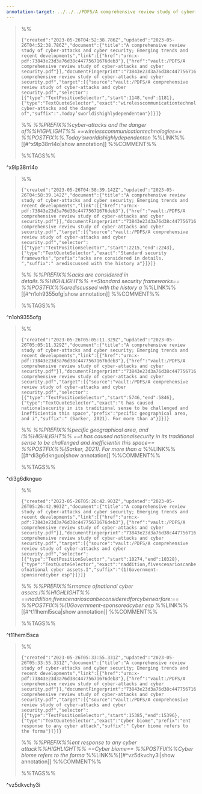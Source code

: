 ```yaml
---
annotation-target: ../../../PDFS/A comprehensive review study of cyber-attacks and cyber security.pdf
---
```



>%%
>```annotation-json
>{"created":"2023-05-26T04:52:38.786Z","updated":"2023-05-26T04:52:38.786Z","document":{"title":"A comprehensive review study of cyber-attacks and cyber security; Emerging trends and recent developments","link":[{"href":"urn:x-pdf:73843e23d3a76d38c44775671676deb3"},{"href":"vault:/PDFS/A comprehensive review study of cyber-attacks and cyber security.pdf"}],"documentFingerprint":"73843e23d3a76d38c44775671676deb3"},"uri":"vault:/PDFS/A comprehensive review study of cyber-attacks and cyber security.pdf","target":[{"source":"vault:/PDFS/A comprehensive review study of cyber-attacks and cyber security.pdf","selector":[{"type":"TextPositionSelector","start":1148,"end":1181},{"type":"TextQuoteSelector","exact":"wirelesscommunicationtechnologies","prefix":" cyber-attacks and the danger of","suffix":".Today’sworldishighlydependenton"}]}]}
>```
>%%
>*%%PREFIX%%cyber-attacks and the danger of%%HIGHLIGHT%% ==wirelesscommunicationtechnologies== %%POSTFIX%%.Today’sworldishighlydependenton*
>%%LINK%%[[#^x9lp38rrl4o|show annotation]]
>%%COMMENT%%
>
>%%TAGS%%
>
^x9lp38rrl4o


>%%
>```annotation-json
>{"created":"2023-05-26T04:58:39.142Z","updated":"2023-05-26T04:58:39.142Z","document":{"title":"A comprehensive review study of cyber-attacks and cyber security; Emerging trends and recent developments","link":[{"href":"urn:x-pdf:73843e23d3a76d38c44775671676deb3"},{"href":"vault:/PDFS/A comprehensive review study of cyber-attacks and cyber security.pdf"}],"documentFingerprint":"73843e23d3a76d38c44775671676deb3"},"uri":"vault:/PDFS/A comprehensive review study of cyber-attacks and cyber security.pdf","target":[{"source":"vault:/PDFS/A comprehensive review study of cyber-attacks and cyber security.pdf","selector":[{"type":"TextPositionSelector","start":2215,"end":2243},{"type":"TextQuoteSelector","exact":"Standard security frameworks","prefix":"acks are considered in details. ","suffix":" arediscussed with the history a"}]}]}
>```
>%%
>*%%PREFIX%%acks are considered in details.%%HIGHLIGHT%% ==Standard security frameworks== %%POSTFIX%%arediscussed with the history a*
>%%LINK%%[[#^n1oh9355ofg|show annotation]]
>%%COMMENT%%
>
>%%TAGS%%
>
^n1oh9355ofg


>%%
>```annotation-json
>{"created":"2023-05-26T05:05:11.329Z","updated":"2023-05-26T05:05:11.329Z","document":{"title":"A comprehensive review study of cyber-attacks and cyber security; Emerging trends and recent developments","link":[{"href":"urn:x-pdf:73843e23d3a76d38c44775671676deb3"},{"href":"vault:/PDFS/A comprehensive review study of cyber-attacks and cyber security.pdf"}],"documentFingerprint":"73843e23d3a76d38c44775671676deb3"},"uri":"vault:/PDFS/A comprehensive review study of cyber-attacks and cyber security.pdf","target":[{"source":"vault:/PDFS/A comprehensive review study of cyber-attacks and cyber security.pdf","selector":[{"type":"TextPositionSelector","start":5746,"end":5846},{"type":"TextQuoteSelector","exact":"t has caused nationalsecurity in its traditional sense to be challenged and inefficientin this space","prefix":"pecific geographical area, and i","suffix":" (Sarker, 2021). For more than a"}]}]}
>```
>%%
>*%%PREFIX%%pecific geographical area, and i%%HIGHLIGHT%% ==t has caused nationalsecurity in its traditional sense to be challenged and inefficientin this space== %%POSTFIX%%(Sarker, 2021). For more than a*
>%%LINK%%[[#^di3g6dknguo|show annotation]]
>%%COMMENT%%
>
>%%TAGS%%
>
^di3g6dknguo


>%%
>```annotation-json
>{"created":"2023-05-26T05:26:42.903Z","updated":"2023-05-26T05:26:42.903Z","document":{"title":"A comprehensive review study of cyber-attacks and cyber security; Emerging trends and recent developments","link":[{"href":"urn:x-pdf:73843e23d3a76d38c44775671676deb3"},{"href":"vault:/PDFS/A comprehensive review study of cyber-attacks and cyber security.pdf"}],"documentFingerprint":"73843e23d3a76d38c44775671676deb3"},"uri":"vault:/PDFS/A comprehensive review study of cyber-attacks and cyber security.pdf","target":[{"source":"vault:/PDFS/A comprehensive review study of cyber-attacks and cyber security.pdf","selector":[{"type":"TextPositionSelector","start":10274,"end":10328},{"type":"TextQuoteSelector","exact":"naddition,fivescenarioscanbeconsideredforcyberwarfare:","prefix":"rmance ofnational cyber assets.I","suffix":"(1)Government-sponsoredcyber esp"}]}]}
>```
>%%
>*%%PREFIX%%rmance ofnational cyber assets.I%%HIGHLIGHT%% ==naddition,fivescenarioscanbeconsideredforcyberwarfare:== %%POSTFIX%%(1)Government-sponsoredcyber esp*
>%%LINK%%[[#^t11heml5sca|show annotation]]
>%%COMMENT%%
>
>%%TAGS%%
>
^t11heml5sca





>%%
>```annotation-json
>{"created":"2023-05-26T05:33:55.331Z","updated":"2023-05-26T05:33:55.331Z","document":{"title":"A comprehensive review study of cyber-attacks and cyber security; Emerging trends and recent developments","link":[{"href":"urn:x-pdf:73843e23d3a76d38c44775671676deb3"},{"href":"vault:/PDFS/A comprehensive review study of cyber-attacks and cyber security.pdf"}],"documentFingerprint":"73843e23d3a76d38c44775671676deb3"},"uri":"vault:/PDFS/A comprehensive review study of cyber-attacks and cyber security.pdf","target":[{"source":"vault:/PDFS/A comprehensive review study of cyber-attacks and cyber security.pdf","selector":[{"type":"TextPositionSelector","start":15385,"end":15396},{"type":"TextQuoteSelector","exact":"Cyber biome","prefix":"ent response to any cyber attack","suffix":" Cyber biome refers to the forma"}]}]}
>```
>%%
>*%%PREFIX%%ent response to any cyber attack%%HIGHLIGHT%% ==Cyber biome== %%POSTFIX%%Cyber biome refers to the forma*
>%%LINK%%[[#^vz5dkvchy3i|show annotation]]
>%%COMMENT%%
>
>%%TAGS%%
>
^vz5dkvchy3i
